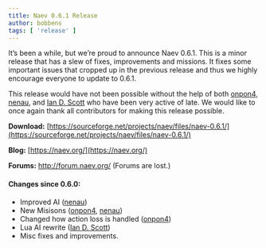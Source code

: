 ```yaml
---
title: Naev 0.6.1 Release
author: bobbens
tags: [ 'release' ]
---
```


It’s been a while, but we’re proud to announce Naev 0.6.1. This is a minor release that has a slew of fixes, improvements and missions. It fixes some important issues that cropped up in the previous release and thus we highly encourage everyone to update to 0.6.1.

This release would have not been possible without the help of both [onpon4](https://github.com/onpon4), [nenau](https://github.com/nenau), and [Ian D. Scott](https://github.com/ids1024) who have been very active of late. We would like to once again thank all contributors for making this release possible.

**Download:** [https://sourceforge.net/projects/naev/files/naev-0.6.1/](https://sourceforge.net/projects/naev/files/naev-0.6.1/)

**Blog:** [https://naev.org/](https://naev.org/)

**Forums:** http://forum.naev.org/ (Forums are lost.)

#### Changes since 0.6.0:

  * Improved AI ([nenau](https://github.com/nenau))
  * New Misisons ([onpon4](https://github.com/onpon4), [nenau](https://github.com/nenau))
  * Changed how action loss is handled ([onpon4](https://github.com/onpon4))
  * Lua AI rewrite ([Ian D. Scott](https://github.com/ids1024))
  * Misc fixes and improvements.
